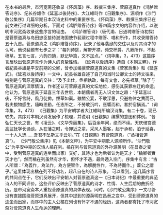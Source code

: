 在本书的最后，市河宽斋还收录《怀风藻》序、敕撰三集序、菅原道真作《鸿胪赠答诗序》、纪长谷雄作《延喜以後詩序》、大江維時作《日觀集序》、源順作《沙門敬公集序》几篇早期日本汉诗史料中的重要序言。《怀风藻》序、敕撰三集序已在前文进行过详细的分析。下面对《鸿胪赠答诗序》等四篇序文的内容作介绍，以说明市河宽斋收录这些序言的理由。
《鸿胪赠答诗》（唐代渤、日通聘赠答诗初探）是菅原道真与岛田忠臣接待渤海国使节裴颋过程中赠答、唱和所作，共收录赠答诗五十九首。菅原道真之《鸿胪赠答诗序》，记录了他与裴颋的交往以及对其诗才的认可。他说裴颋有七步之才：“每列诗筵，解带开襟，频交杯爵。凡厥所作，不起稿草。五言七言，六韵四韵，默记毕篇，文不加点。”（词华集，3，473）这篇序言反映出菅原道真作为诗人的真挚性情。
《延喜以後詩序》选自《本朝文粹》，作者紀長谷雄是平安前期的公卿，曾参加编撰菅原道真的文集《菅家后集》和《延喜式》。《延喜以後詩序》一文中，紀長谷雄自述了自己和当时公卿文士的诗文往来，特别是与菅原道真的交往：“及予出仕，丞相執政，每有文會，必先祖草。”除了与菅原道真的深厚情谊，作者还认可菅原道真的文坛地位，感伤其获罪左迁的命运。他认为，菅原道真于延喜三年去世后，本朝儒者再无人识文体之趣：“予延喜以後，不好言詩，風月徒拋，煙華如棄。雖關公宴，不敢深思，只避格律之責而已。若夫覩物感生，隨時思動，任志所之，不勞敢沉吟，應響而和，甚於宿搆焉。”（词华集，3，473）
《日觀集》为平安朝学者大江維時所编汉诗集，有二十卷，现已轶失。其序对本朝汉诗发展作了梳理，并说明《日觀集》编撰的意图和体例。“昔弘仁天长之世，有《凌云》、《文华秀丽集》，后百余年间，绝而不续。天庆储宫德高监抚学长诵谈，从在藩之时，令狎近之辈，采风人墨客，起于承和，泊于延喜，一十人入选……吾君不坠斯文乎云尔。”在《日觀集》有菅原道真。（“丞相菅道真”）。
《沙門敬公集序》见《本朝文粹》，为平安中期歌人源顺所作。“沙門敬公”为平安中期的汉诗人橘在列。橘在列与菅原道真的外孙源英明（在昌泰之变中，受到菅原道真的连坐而出家）交好，其诗才也为后者认为是天才：“橘卿者實天才也”。然而橘在列虽然有才华，但怀才不遇，最终遁入空门。序集中有言：“古人所謂：「為義作，為法作，為方便智作，為解脫性作，不為詩而作。」蓋公之謂乎。”这里体现出橘在列不好功名，超凡自在的诗人形象。
可以看到，这几篇序言的共同点在于，它们反映出平安朝人对菅原道真这一《日本诗纪》中最重要的典范诗人的不同评价。这些评价反映出了菅原道真的诗才、性情、人生后期的曲折经历。是市河宽斋本人重视菅原道真的具体表现。同时，《沙門敬公集序》一文尽管没有直接围绕菅原道真展开，但其中提到的源英明在昌泰之变中，受到菅原道真的连坐而出家，而序中的主人公橘在列也有怀才不遇的经历，这两者都寄托了市河宽斋对菅原道真人生命运的理解。
